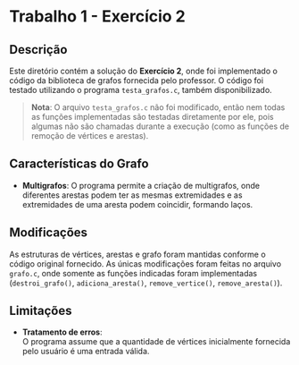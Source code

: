 # Trabalho 1 - Exercício 2

## Descrição

Este diretório contém a solução do **Exercício 2**, onde foi implementado o código da biblioteca de grafos fornecida pelo professor. O código foi testado utilizando o programa `testa_grafos.c`, também disponibilizado.

> **Nota**: O arquivo `testa_grafos.c` não foi modificado, então nem todas as funções implementadas são testadas diretamente por ele, pois algumas não são chamadas durante a execução (como as funções de remoção de vértices e arestas).

## Características do Grafo

- **Multigrafos**: O programa permite a criação de multigrafos, onde diferentes arestas podem ter as mesmas extremidades e as extremidades de uma aresta podem coincidir, formando laços.

## Modificações

As estruturas de vértices, arestas e grafo foram mantidas conforme o código original fornecido. As únicas modificações foram feitas no arquivo `grafo.c`, onde somente as funções indicadas foram implementadas (`destroi_grafo()`, `adiciona_aresta()`, `remove_vertice()`, `remove_aresta()`).

## Limitações

- **Tratamento de erros**:  
  O programa assume que a quantidade de vértices inicialmente fornecida pelo usuário é uma entrada válida.

